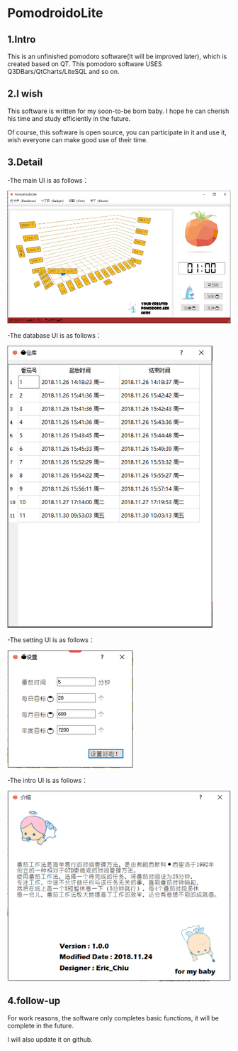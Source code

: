 # PomodroidoLite

## 1.Intro
This is an unfinished pomodoro software(It will be improved later), which is created based on QT.
This pomodoro software USES Q3DBars/QtCharts/LiteSQL and so on. 

## 2.I wish

This software is written for my soon-to-be born baby. I hope he can cherish his time and study efficiently in the future.

Of course, this software is open source, you can participate in it and use it, wish everyone can make good use of their time.

## 3.Detail 

-The main UI is as follows：

![image](https://github.com/graylira/PomodroidoLite/blob/master/Introduce%20image/intro_1.bmp)

-The database UI is as follows：

![image](https://github.com/graylira/PomodroidoLite/blob/master/Introduce%20image/intro_2.bmp)

-The setting UI is as follows：

![image](https://github.com/graylira/PomodroidoLite/blob/master/Introduce%20image/intro_3.bmp)

-The intro UI is as follows：

![image](https://github.com/graylira/PomodroidoLite/blob/master/Introduce%20image/intro_4.bmp)

## 4.follow-up

For work reasons, the software only completes basic functions, it will be complete in the future.

I will also update it on github.
